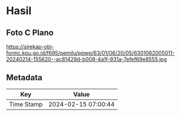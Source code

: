 # Hasil

## Foto C Plano

https://sirekap-obj-formc.kpu.go.id/f695/pemilu/ppwp/63/01/06/20/05/6301062005011-20240214-155620--ac81429d-b008-4a1f-931a-7efef69e8555.jpg


## Metadata

| Key        | Value               |
| ---------- | ------------------- |
| Time Stamp | 2024-02-15 07:00:44 |



